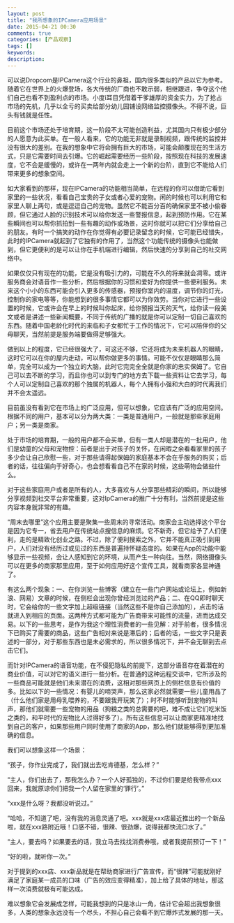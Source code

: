 ```yaml
---
layout: post
title: "我所想象的IPCamera应用场景"
date: 2015-04-21 00:30
comments: true
categories: [产品观察]
tags: []
keywords: 
description: 
---
```

可以说Dropcom是IPCamera这个行业的鼻祖，国内很多类似的产品以它为参考。随着它在世界上的火爆登场，各大传统的厂商也不敢示弱，相继跟进，争夺这个他们自己也看不到盈利点的市场。小度i耳目凭借着干爹雄厚的资金实力，为了抢占市场的先机，几乎以全亏的买卖给部分幼儿园铺设网络监控摄像头。不得不说，巨头有钱就是任性。

目前这个市场还处于培育期，这一阶段不太可能创造利益，尤其国内只有极少部分的人愿意为此买单。在一般人看来，它的功能无非就是录制视频，跟传统的监控并没有很大的差别。在我的想象中它将会拥有巨大的市场，可能会颠覆现在的生活方式，只是它需要时间去引爆。它的崛起需要经历一些阶段，按照现在科技的发展速度，它不会是缓慢的，或许在一两年内就会走上一个新的台阶，直到它不能给人们带来更多的想象空间。

<!--more-->
如大家看到的那样，现在IPCamera的功能相当简单，在远程的你可以借助它看到家里的一些状况，看看自己宝贵的子女或者心爱的宠物。闲的时候也可以利用它和家里人聊上两句，或是逗逗自己的宠物。虽然它不能百分百的确保家里不被小偷眷顾，但它通过人脸的识别技术可以给你发送一些警报信息，起到预防作用。它在某些瞬间也可以帮你抓拍到一些有趣的动作或场景，这时你就可以把它们分享给自己的朋友。有时一个搞笑的动作在你觉得有必要记录留念的时候，它可能已经错失，此时的IPCamera就起到了它独有的作用了，当然这个功能传统的摄像头也能做到，但它更便利的是可以让你在手机端进行编辑，然后快速的分享到自己的社交网络中。

如果仅仅只有现在的功能，它是没有吸引力的，可能在不久的将来就会凋零。或许服务商会对语音作一些分析，然后根据你的习惯和爱好为你提供一些便利服务。未来这个小小的东西可能会引入更多的传感器，预报你室内的温度，调节你的灯光，控制你的家电等等，你能想到的很多事情它都可以为你效劳。当你对它进行一些设置的时候，它或许会在早上的时候叫你起床，给你预报当天的天气，给你读一段美文或者是讲述一些新闻概要，不同于传统的广播的就是你可以定制一切自己喜欢的东西。随着中国老龄化时代的来临和子女都忙于工作的情况下，它可以陪伴你的父母聊天，当然前提是服务端要做得足够强大。

做到以上的程度，它已经很强大了，可这还不够，它还将成为未来机器人的眼睛，这时它可以在你的屋内走动，可以帮你做更多的事情。可能不仅仅是眼睛那么简单，完全可以成为一个独立的大脑，此时它完完全全就是你家的忠实保姆了。它自己可以去不断的学习，而且你也可以到专门的地方去下载一些资料让它去学习，每个人可以定制自己喜欢的那个独属的机器人，每个人拥有小强和大白的时代离我们并不会太遥远。

目前虽没有看到它在市场上的广泛应用，但可以想象，它应该有广泛的应用空间。根据不同的用户，基本可以分为两大类：一类是普通用户，一般就是那些家庭用户；另一类是商家。

处于市场的培育期，一般的用户都不会买单，但有一类人却是潜在的一批用户，他们是幼童的父母和宠物控：前者是出于对孩子的关怀，在闲暇之余看看家里的孩子多少会让自己欣慰一些，对于那些请得起保姆的家庭基本不会在乎服务的购买；后者的话，往往偏向于好奇心，也会想看看自己不在家的时候，这些萌物会做些什么。

对于这些家庭用户或者是所有的人，大多喜欢与人分享那些精彩的瞬间，所以能够分享视频到社交平台非常重要，这对IpCamera的推广十分有利，当然前提是这些内容本身就非常的有趣。

“周末去哪里”这个应用主要是聚集一些周末的寻常活动。商家会主动选择这个平台是因为它专一，省去用户在传统站点搜信息的麻烦。它不新奇，但它给予了人们便利，走的是精致化创业之路。不过，除了便利搜索之外，它并不能真正吸引到用户，人们对没有经历过或见过的东西是普遍持怀疑态度的。如果在App的功能中能够显示一些视频，会让人感知到它的环境，从而产生一种向往。当然，网络摄像头可以在更多的商家那里应用，至于如何应用好这个宣传工具，就看商家各显神通了。

有这么两个现象：一、在你浏览一些博客（建立在一些门户网站或论坛上，例如新浪、网易）文章的时候，在侧栏会出现你曾经浏览过的产品；二、在QQ即时聊天时，它会给你的一些文字加上超级链接（当然这些不是你自己添加的），点击的话就进入到相应的页面。这两种方式都可能为广告商带来可能性的流量，进而达成交易。以下的一些思考，是作为我这个理性消费者的一些见解：对于前者，很多情况下已购买了需要的商品，这些广告相对来说是滞后的；后者的话，一些文字只是表述的一部分，对于那些东西也是未必需求的，所以很多情况下，并不会无聊到去点击它们。

而针对IPCamera的语音功能，在不侵犯隐私的前提下，这部分语音存在着潜在的商业价值，可以对它的语义进行一些分析。在普通的这种远程交谈中，它所涉及的一些商品可能就是他们未来潜在的消费，这相对那些网页上的侧栏信息有价值的多。比如以下的一些情况：有婴儿的啼哭声，那么这家必然就需要一些儿童用品了（什么他们家是用母乳喂养的，不要跟我开玩笑了）；时不时能够听到宠物的叫声，那他们就需要一些宠物的用品（狗粮之类的总需要的吧，难不成让它们吃米饭之类的，和平时代的宠物比人过得好多了）。所有这些信息可以让商家更精准地找到自己的客户，如果那些用户同时使用了商家的App，那么他们就能够得到更加准确的信息。

我们可以想象这样一个场景：

“孩子，你作业完成了，我们就出去吃肯德基，怎么样？”

“主人，你们出去了，那我怎么办？一个人好孤独的，不过你们要是给我带点xxx回来，我就原谅你们把我一个人留在家里的‘罪行’。”

“xxx是什么呀？我都没听说过。”

“哈哈，不知道了吧，没有我的消息灵通了吧。xxx就是xxx店最近推出的一个新品啦，就在xxx路附近哦！口感不错，很辣、很劲爆，说得我都快流口水了。”

“主人，要去吗？如果要去的话，我立马去找找消费券哦，或者我提前预订一下！”

“好的啦，就听你一次。”

对于提到的xxx店、xxx新品就是在帮助商家进行广告宣传，而“很辣”可能就刚好满足了家庭某一成员的口味（广告的效应变得精准），加上给了具体的地址，那这样一次消费就极有可能达成。

难以想象它会发展成怎样，可能我想到的只是冰山一角，估计它会超出我想象很多，人类的想象永远没有一个尽头，不担心自己会看不到它爆炸式发展的那一天。